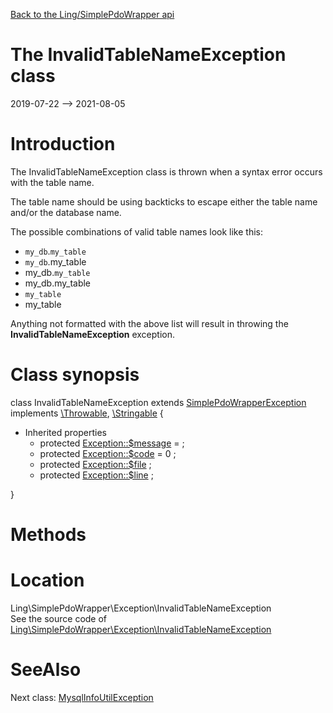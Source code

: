 [Back to the Ling/SimplePdoWrapper api](https://github.com/lingtalfi/SimplePdoWrapper/blob/master/doc/api/Ling/SimplePdoWrapper.md)



The InvalidTableNameException class
================
2019-07-22 --> 2021-08-05






Introduction
============

The InvalidTableNameException class is thrown when a syntax error occurs with the table name.

The table name should be using backticks to escape either the table name and/or the database name.


The possible combinations of valid table names look like this:

- `my_db`.`my_table`
- `my_db`.my_table
- my_db.`my_table`
- my_db.my_table
- `my_table`
- my_table


Anything not formatted with the above list will result in throwing the **InvalidTableNameException** exception.



Class synopsis
==============


class <span class="pl-k">InvalidTableNameException</span> extends [SimplePdoWrapperException](https://github.com/lingtalfi/SimplePdoWrapper/blob/master/doc/api/Ling/SimplePdoWrapper/Exception/SimplePdoWrapperException.md) implements [\Throwable](http://php.net/manual/en/class.throwable.php), [\Stringable](https://wiki.php.net/rfc/stringable) {

- Inherited properties
    - protected  [Exception::$message](#property-message) =  ;
    - protected  [Exception::$code](#property-code) = 0 ;
    - protected  [Exception::$file](#property-file) ;
    - protected  [Exception::$line](#property-line) ;

}






Methods
==============






Location
=============
Ling\SimplePdoWrapper\Exception\InvalidTableNameException<br>
See the source code of [Ling\SimplePdoWrapper\Exception\InvalidTableNameException](https://github.com/lingtalfi/SimplePdoWrapper/blob/master/Exception/InvalidTableNameException.php)



SeeAlso
==============
Next class: [MysqlInfoUtilException](https://github.com/lingtalfi/SimplePdoWrapper/blob/master/doc/api/Ling/SimplePdoWrapper/Exception/MysqlInfoUtilException.md)<br>
